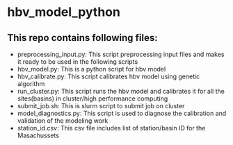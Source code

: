 # hbv_model_python
## This repo contains following files:
- preprocessing_input.py: This script preprocessing input files and makes it ready to be used in the following scripts
- hbv_model.py: This is a python script for hbv model
- hbv_calibrate.py: This script calibrates hbv model using genetic algorithm
- run_cluster.py: This script runs the hbv model and calibrates it for all the sites(basins) in cluster/high performance computing
- submit_job.sh: This is slurm script to submit job on cluster
- model_diagnostics.py: This script is used to diagnose the calibration and validation of the modeling work
- station_id.csv: This csv file includes list of station/basin ID for the Masachussets 
